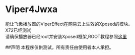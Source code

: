 # Viper4Jwxa
能让飞傲播放器的ViperEffect在网易云上生效的Xposed的模块。   
X72已经测试  
请确保播放器已经root并安装Xposed框架,ROOT教程参照[这里](http://fiio.me/forum.php?mod=viewthread&tid=41935)

##声明
本程序仅供测试，所有责任由使用者本人承担。